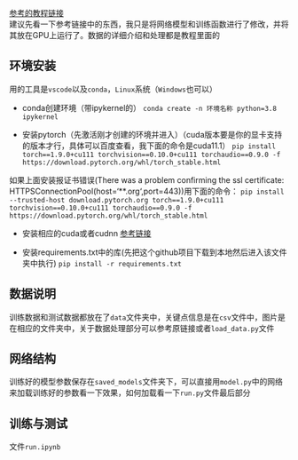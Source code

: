 [参考的教程链接](https://github.com/rain-1227/P1_Facial_Keypoints) </br>
建议先看一下参考链接中的东西，我只是将网络模型和训练函数进行了修改，并将其放在GPU上运行了。数据的详细介绍和处理都是教程里面的

## 环境安装
用的工具是`vscode`以及`conda`，`Linux`系统（`Windows`也可以）

- conda创建环境（带ipykernel的）
`conda create -n 环境名称 python=3.8 ipykernel`

- 安装pytorch（先激活刚才创建的环境并进入）（cuda版本要是你的显卡支持的版本才行，具体可以百度查看，我下面的命令是cuda11.1）
`pip install torch==1.9.0+cu111 torchvision==0.10.0+cu111 torchaudio==0.9.0 -f https://download.pytorch.org/whl/torch_stable.html`

如果上面安装报证书错误(There was a problem confirming the ssl certificate: HTTPSConnectionPool(host=‘**.org‘,port=443))用下面的命令：
`pip install --trusted-host download.pytorch.org torch==1.9.0+cu111 torchvision==0.10.0+cu111 torchaudio==0.9.0 -f https://download.pytorch.org/whl/torch_stable.html`

- 安装相应的cuda或者cudnn
[参考链接](https://blog.csdn.net/qq_44961869/article/details/115954258?utm_source=wechat_session&utm_medium=social&utm_oi=1189675894455939072)

- 安装requirements.txt中的库(先把这个github项目下载到本地然后进入该文件夹中执行)
`pip install -r requirements.txt`

## 数据说明
训练数据和测试数据都放在了`data`文件夹中，关键点信息是在`csv`文件中，图片是在相应的文件夹中，关于数据处理部分可以参考原链接或者`load_data.py`文件

## 网络结构
训练好的模型参数保存在`saved_models`文件夹下，可以直接用`model.py`中的网络来加载训练好的参数看一下效果，如何加载看一下`run.py`文件最后部分

## 训练与测试
文件`run.ipynb`